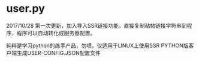user.py
===========

2017/10/28
第一次更新，加入导入SSR链接功能，直接复制粘帖链接字符串到程序，程序可以自动转化成服务器配置。

纯粹是学习python的练手产品，勿喷。仅适用于LINUX上使用SSR PYTHON版客户端生成USER-CONFIG.JSON配置文件
